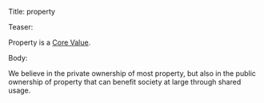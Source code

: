 Title: property

Teaser:

Property is a [Core Value](../core/values.html).

Body:

We believe in the private ownership of most property, but also in the public ownership of property that can benefit society at large through shared usage.
